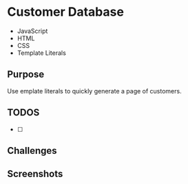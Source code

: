 # Customer Database
- JavaScript
- HTML
- CSS
- Template Literals

## Purpose
Use emplate literals to quickly generate a page of customers.

## TODOS
- [ ]

## Challenges

## Screenshots
